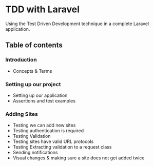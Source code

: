 # TDD with Laravel
Using the Test Driven Development technique in a complete Laravel application.

## Table of contents

### Introduction
- Concepts & Terms

### Setting up our project
- Setting up our application
- Assertions and test examples

### Adding Sites
- Testing we can add new sites
- Testing authentication is required
- Testing Validation
- Testing sites have valid URL protocols
- Testing Extracting validation to a request class
- Sending notifications
- Visual changes & making sure a site does not get added twice